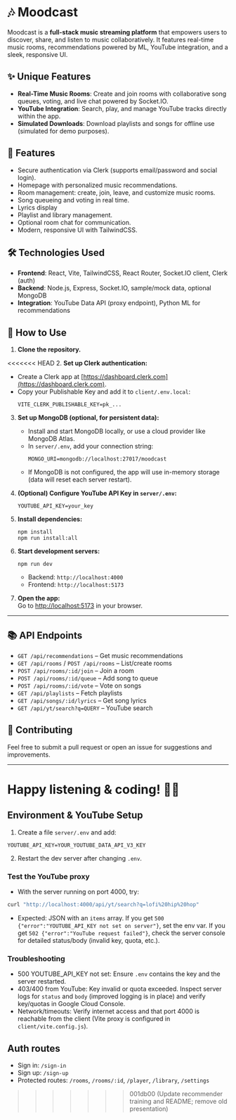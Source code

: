 # 🎶 Moodcast

Moodcast is a **full-stack music streaming platform** that empowers users to discover, share, and listen to music collaboratively. It features real-time music rooms, recommendations powered by ML, YouTube integration, and a sleek, responsive UI.

## ✨ Unique Features

- **Real-Time Music Rooms**: Create and join rooms with collaborative song queues, voting, and live chat powered by Socket.IO.
- **YouTube Integration**: Search, play, and manage YouTube tracks directly within the app.
- **Simulated Downloads**: Download playlists and songs for offline use (simulated for demo purposes).

## 🚀 Features

- Secure authentication via Clerk (supports email/password and social login).
- Homepage with personalized music recommendations.
- Room management: create, join, leave, and customize music rooms.
- Song queueing and voting in real time.
- Lyrics display
- Playlist and library management.
- Optional room chat for communication.
- Modern, responsive UI with TailwindCSS.

## 🛠️ Technologies Used

- **Frontend**: React, Vite, TailwindCSS, React Router, Socket.IO client, Clerk (auth)
- **Backend**: Node.js, Express, Socket.IO, sample/mock data, optional MongoDB
- **Integration**: YouTube Data API (proxy endpoint), Python ML for recommendations

## 📖 How to Use

1. **Clone the repository.**

<<<<<<< HEAD
2. **Set up Clerk authentication:**
   - Create a Clerk app at [https://dashboard.clerk.com](https://dashboard.clerk.com).
   - Copy your Publishable Key and add it to `client/.env.local`:
     ```
     VITE_CLERK_PUBLISHABLE_KEY=pk_...
     ```

3. **Set up MongoDB (optional, for persistent data):**
   - Install and start MongoDB locally, or use a cloud provider like MongoDB Atlas.
   - In `server/.env`, add your connection string:
     ```
     MONGO_URI=mongodb://localhost:27017/moodcast
     ```
   - If MongoDB is not configured, the app will use in-memory storage (data will reset each server restart).

4. **(Optional) Configure YouTube API Key in `server/.env`:**
   ```
   YOUTUBE_API_KEY=your_key
   ```

5. **Install dependencies:**
   ```
   npm install
   npm run install:all
   ```

6. **Start development servers:**
   ```
   npm run dev
   ```
   - Backend: `http://localhost:4000`
   - Frontend: `http://localhost:5173`

7. **Open the app:**  
   Go to [http://localhost:5173](http://localhost:5173) in your browser.

---


## 📚 API Endpoints

- `GET /api/recommendations` – Get music recommendations
- `GET /api/rooms` / `POST /api/rooms` – List/create rooms
- `POST /api/rooms/:id/join` – Join a room
- `POST /api/rooms/:id/queue` – Add song to queue
- `POST /api/rooms/:id/vote` – Vote on songs
- `GET /api/playlists` – Fetch playlists
- `GET /api/songs/:id/lyrics` – Get song lyrics
- `GET /api/yt/search?q=QUERY` – YouTube search

## 🤝 Contributing

Feel free to submit a pull request or open an issue for suggestions and improvements.

---

Happy listening & coding! 🎵🚀
=======
## Environment & YouTube Setup
1. Create a file `server/.env` and add:
```env
YOUTUBE_API_KEY=YOUR_YOUTUBE_DATA_API_V3_KEY
```
2. Restart the dev server after changing `.env`.

### Test the YouTube proxy
- With the server running on port 4000, try:
```bash
curl "http://localhost:4000/api/yt/search?q=lofi%20hip%20hop"
```
- Expected: JSON with an `items` array. If you get `500 {"error":"YOUTUBE_API_KEY not set on server"}`, set the env var. If you get `502 {"error":"YouTube request failed"}`, check the server console for detailed status/body (invalid key, quota, etc.).

### Troubleshooting
- 500 YOUTUBE_API_KEY not set: Ensure `.env` contains the key and the server restarted.
- 403/400 from YouTube: Key invalid or quota exceeded. Inspect server logs for `status` and `body` (improved logging is in place) and verify key/quotas in Google Cloud Console.
- Network/timeouts: Verify internet access and that port 4000 is reachable from the client (Vite proxy is configured in `client/vite.config.js`).

## Auth routes
- Sign in: `/sign-in`
- Sign up: `/sign-up`
- Protected routes: `/rooms`, `/rooms/:id`, `/player`, `/library`, `/settings`
>>>>>>> 001db00 (Update recommender training and README; remove old presentation)
